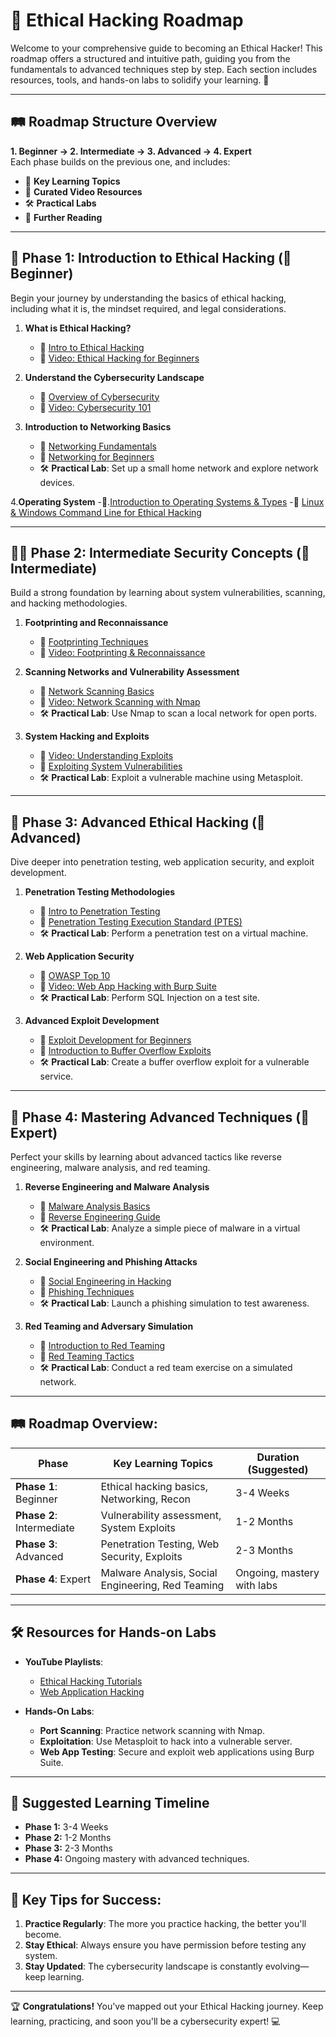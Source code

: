 # 🚀 **Ethical Hacking Roadmap**  
Welcome to your comprehensive guide to becoming an Ethical Hacker! This roadmap offers a structured and intuitive path, guiding you from the fundamentals to advanced techniques step by step. Each section includes resources, tools, and hands-on labs to solidify your learning. 🔐

---

## 🛤️ **Roadmap Structure Overview**

**1. Beginner → 2. Intermediate → 3. Advanced → 4. Expert**  
Each phase builds on the previous one, and includes:
- 🔗 **Key Learning Topics**
- 🎥 **Curated Video Resources**
- 🛠️ **Practical Labs**
- 📖 **Further Reading**

---

## 🎯 **Phase 1: Introduction to Ethical Hacking (🚶 Beginner)**  
Begin your journey by understanding the basics of ethical hacking, including what it is, the mindset required, and legal considerations.

1. **What is Ethical Hacking?**
   - 📖 [Intro to Ethical Hacking](https://www.cybrary.it/course/ethical-hacking/)
   - 🎥 [Video: Ethical Hacking for Beginners](https://www.youtube.com/watch?v=3Kq1MIfTWCE)

2. **Understand the Cybersecurity Landscape**
   - 📖 [Overview of Cybersecurity](https://www.coursera.org/learn/what-is-cybersecurity)
   - 🎥 [Video: Cybersecurity 101](https://www.youtube.com/watch?v=syFm2ep5I8Q)

3. **Introduction to Networking Basics**
   - 📖 [Networking Fundamentals](https://www.comptia.org/content/guides/networking-basics)
   - 🎥 [Networking for Beginners](https://www.youtube.com/watch?v=qiQR5rTSshw)
   - 🛠️ **Practical Lab**: Set up a small home network and explore network devices.

4.**Operating System**
   -📖.[Introduction to Operating Systems & Types](https://www.geeksforgeeks.org/operating-systems/?ref=shm)
   -🎥 [Linux & Windows Command Line for Ethical Hacking](https://www.youtube.com/watch?app=desktop&v=Rltbz1z-hLU)


---

## 🏃‍♂️ **Phase 2: Intermediate Security Concepts (🏃 Intermediate)**  
Build a strong foundation by learning about system vulnerabilities, scanning, and hacking methodologies.

1. **Footprinting and Reconnaissance**
   - 📖 [Footprinting Techniques](https://www.geeksforgeeks.org/footprinting-in-ethical-hacking/)
   - 🎥 [Video: Footprinting & Reconnaissance](https://www.youtube.com/watch?v=s1Zy1IGiD1U)

2. **Scanning Networks and Vulnerability Assessment**
   - 📖 [Network Scanning Basics](https://www.sciencedirect.com/topics/computer-science/network-scanning)
   - 🎥 [Video: Network Scanning with Nmap](https://www.youtube.com/watch?v=27fNadG3FPs)
   - 🛠️ **Practical Lab**: Use Nmap to scan a local network for open ports.

3. **System Hacking and Exploits**
   - 🎥 [Video: Understanding Exploits](https://www.youtube.com/watch?v=FsZJAd2UmCo)
   - 📖 [Exploiting System Vulnerabilities](https://www.hackingtutorials.org/)
   - 🛠️ **Practical Lab**: Exploit a vulnerable machine using Metasploit.

---

## 🚀 **Phase 3: Advanced Ethical Hacking (🚀 Advanced)**  
Dive deeper into penetration testing, web application security, and exploit development.

1. **Penetration Testing Methodologies**
   - 🎥 [Intro to Penetration Testing](https://www.youtube.com/watch?v=qJUbqEd8zjA)
   - 📖 [Penetration Testing Execution Standard (PTES)](http://www.pentest-standard.org/)
   - 🛠️ **Practical Lab**: Perform a penetration test on a virtual machine.

2. **Web Application Security**
   - 📖 [OWASP Top 10](https://owasp.org/www-project-top-ten/)
   - 🎥 [Video: Web App Hacking with Burp Suite](https://www.youtube.com/watch?v=Pr0QlL5etSo)
   - 🛠️ **Practical Lab**: Perform SQL Injection on a test site.

3. **Advanced Exploit Development**
   - 🎥 [Exploit Development for Beginners](https://www.youtube.com/watch?v=UAvIjT3bB1E)
   - 📖 [Introduction to Buffer Overflow Exploits](https://www.hackingtutorials.org/)
   - 🛠️ **Practical Lab**: Create a buffer overflow exploit for a vulnerable service.

---

## 🏅 **Phase 4: Mastering Advanced Techniques (🏅 Expert)**  
Perfect your skills by learning about advanced tactics like reverse engineering, malware analysis, and red teaming.

1. **Reverse Engineering and Malware Analysis**
   - 🎥 [Malware Analysis Basics](https://www.youtube.com/watch?v=dsyS_CwqGfg)
   - 📖 [Reverse Engineering Guide](https://malwareunicorn.org/)
   - 🛠️ **Practical Lab**: Analyze a simple piece of malware in a virtual environment.

2. **Social Engineering and Phishing Attacks**
   - 🎥 [Social Engineering in Hacking](https://www.youtube.com/watch?v=HMpAyM6Qynw)
   - 📖 [Phishing Techniques](https://www.phishingbox.com/phishing-resources/phishing-techniques)
   - 🛠️ **Practical Lab**: Launch a phishing simulation to test awareness.

3. **Red Teaming and Adversary Simulation**
   - 🎥 [Introduction to Red Teaming](https://www.youtube.com/watch?v=fj88KR3L9NE)
   - 📖 [Red Teaming Tactics](https://www.sans.org/red-team/)
   - 🛠️ **Practical Lab**: Conduct a red team exercise on a simulated network.

---

## 🛤️ **Roadmap Overview:**

| **Phase**             | **Key Learning Topics**                           | **Duration (Suggested)**  |
|-----------------------|---------------------------------------------------|---------------------------|
| **Phase 1**: Beginner | Ethical hacking basics, Networking, Recon         | 3-4 Weeks                 |
| **Phase 2**: Intermediate | Vulnerability assessment, System Exploits    | 1-2 Months                |
| **Phase 3**: Advanced  | Penetration Testing, Web Security, Exploits      | 2-3 Months                |
| **Phase 4**: Expert    | Malware Analysis, Social Engineering, Red Teaming| Ongoing, mastery with labs|

---

## 🛠️ **Resources for Hands-on Labs**  
- **YouTube Playlists**:
  - [Ethical Hacking Tutorials](https://www.youtube.com/playlist?list=PLBf0hzazHTGMXvFfgpSFNRblWQdUyzNwh)
  - [Web Application Hacking](https://www.youtube.com/watch?v=Q8RXN1-TuQk)

- **Hands-On Labs**:
  - **Port Scanning**: Practice network scanning with Nmap.
  - **Exploitation**: Use Metasploit to hack into a vulnerable server.
  - **Web App Testing**: Secure and exploit web applications using Burp Suite.

---

## 📅 **Suggested Learning Timeline**  
- **Phase 1:** 3-4 Weeks  
- **Phase 2:** 1-2 Months  
- **Phase 3:** 2-3 Months  
- **Phase 4:** Ongoing mastery with advanced techniques.

---

## 🎯 **Key Tips for Success:**

1. **Practice Regularly**: The more you practice hacking, the better you'll become.
2. **Stay Ethical**: Always ensure you have permission before testing any system.
3. **Stay Updated**: The cybersecurity landscape is constantly evolving—keep learning.

---

🏆 **Congratulations!** You've mapped out your Ethical Hacking journey. Keep learning, practicing, and soon you'll be a cybersecurity expert! 💻
